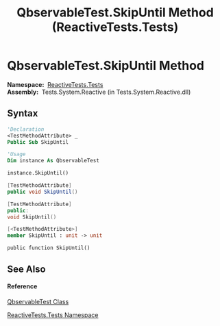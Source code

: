 ﻿---
title: QbservableTest.SkipUntil Method  (ReactiveTests.Tests)
TOCTitle: SkipUntil Method
ms:assetid: M:ReactiveTests.Tests.QbservableTest.SkipUntil
ms:mtpsurl: https://msdn.microsoft.com/en-us/library/reactivetests.tests.qbservabletest.skipuntil(v=VS.103)
ms:contentKeyID: 36620594
ms.date: 06/28/2011
mtps_version: v=VS.103
f1_keywords:
- ReactiveTests.Tests.QbservableTest.SkipUntil
dev_langs:
- CSharp
- JScript
- VB
- FSharp
- c++
---

# QbservableTest.SkipUntil Method

**Namespace:**  [ReactiveTests.Tests](hh289046\(v=vs.103\).md)  
**Assembly:**  Tests.System.Reactive (in Tests.System.Reactive.dll)

## Syntax

``` vb
'Declaration
<TestMethodAttribute> _
Public Sub SkipUntil
```

``` vb
'Usage
Dim instance As QbservableTest

instance.SkipUntil()
```

``` csharp
[TestMethodAttribute]
public void SkipUntil()
```

``` c++
[TestMethodAttribute]
public:
void SkipUntil()
```

``` fsharp
[<TestMethodAttribute>]
member SkipUntil : unit -> unit 
```

``` jscript
public function SkipUntil()
```

## See Also

#### Reference

[QbservableTest Class](hh315250\(v=vs.103\).md)

[ReactiveTests.Tests Namespace](hh289046\(v=vs.103\).md)


